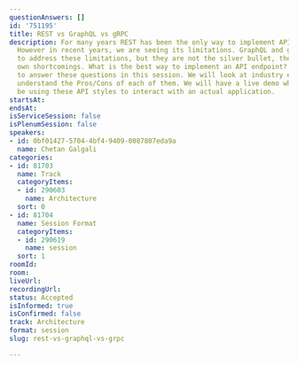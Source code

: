 ```yaml
---
questionAnswers: []
id: '751195'
title: REST vs GraphQL vs gRPC
description: For many years REST has been the only way to implement API-endpoints.
  However in recent years, we are seeing its limitations. GraphQL and gRPC have emerged
  to address these limitations, but they are not the silver bullet, they have their
  own shortcomings. What is the best way to implement an API endpoint? We will try
  to answer these questions in this session. We will look at industry examples to
  understand the Pros/Cons of each of them. We will have a live demo where we will
  be using these API styles to interact with an actual application.
startsAt:
endsAt:
isServiceSession: false
isPlenumSession: false
speakers:
- id: 0bf01427-5704-4bf4-9409-0087807eda9a
  name: Chetan Galgali
categories:
- id: 81703
  name: Track
  categoryItems:
  - id: 290603
    name: Architecture
  sort: 0
- id: 81704
  name: Session Format
  categoryItems:
  - id: 290619
    name: session
  sort: 1
roomId:
room:
liveUrl:
recordingUrl:
status: Accepted
isInformed: true
isConfirmed: false
track: Architecture
format: session
slug: rest-vs-graphql-vs-grpc

---
```


